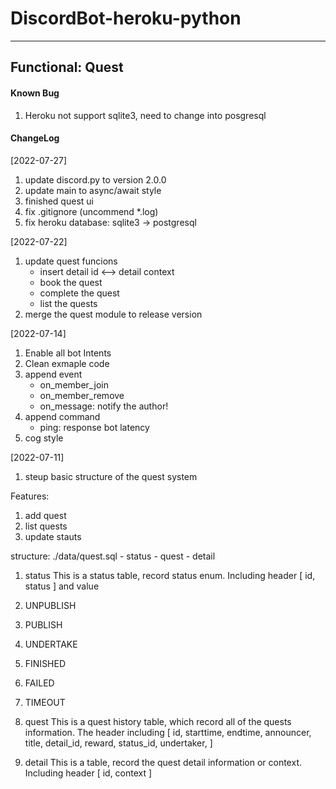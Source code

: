 # DiscordBot-heroku-python

---
## Functional: Quest 

#### Known Bug
1. Heroku not support sqlite3, need to change into posgresql

#### ChangeLog
[2022-07-27]
1. update discord.py to version 2.0.0
2. update main to async/await style
3. finished quest ui
4. fix .gitignore (uncommend *.log)
5. fix heroku database: sqlite3 -> postgresql

[2022-07-22]
1. update quest funcions
    - insert detail id <--> detail context
    - book the quest
    - complete the quest
    - list the quests
2. merge the quest module to release version

[2022-07-14]
1. Enable all bot Intents
2. Clean exmaple code
3. append event
    - on_member_join
    - on_member_remove
    - on_message: notify the author!
4. append command
    - ping: response bot latency
5. cog style



[2022-07-11]
1. steup basic structure of the quest system


Features:
1. add quest
2. list quests
3. update stauts

structure:
./data/quest.sql
    - status
    - quest
    - detail

1. status
This is a status table, record status enum. Including header
[
    id,
    status
]
and value

  1. UNPUBLISH
  2. PUBLISH
  3. UNDERTAKE
  4. FINISHED
  5. FAILED
  6. TIMEOUT
 
2. quest
This is a quest history table, which record all of the quests information. The header including
[
    id,
    starttime,
    endtime,
    announcer,
    title,
    detail_id,
    reward,
    status_id,
    undertaker,
]

3. detail
This is a table, record the quest detail information or context. Including header
[
    id,
    context
]